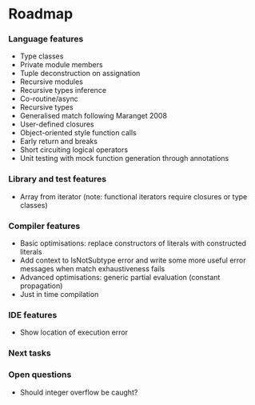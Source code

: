 # Roadmap

### Language features

- Type classes
- Private module members
- Tuple deconstruction on assignation
- Recursive modules
- Recursive types inference
- Co-routine/async
- Recursive types
- Generalised match following Maranget 2008
- User-defined closures
- Object-oriented style function calls
- Early return and breaks
- Short circuiting logical operators
- Unit testing with mock function generation through annotations

### Library and test features

- Array from iterator (note: functional iterators require closures or type classes)

### Compiler features

- Basic optimisations: replace constructors of literals with constructed literals
- Add context to IsNotSubtype error and write some more useful error messages when match exhaustiveness fails
- Advanced optimisations: generic partial evaluation (constant propagation)
- Just in time compilation

### IDE features

- Show location of execution error

### Next tasks


### Open questions

- Should integer overflow be caught?